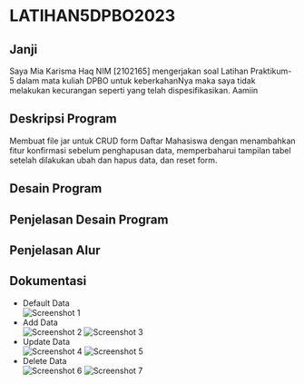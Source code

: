 # LATIHAN5DPBO2023
## Janji
Saya Mia Karisma Haq NIM [2102165] mengerjakan soal Latihan Praktikum-5 dalam mata kuliah DPBO untuk keberkahanNya maka saya tidak melakukan kecurangan seperti yang telah dispesifikasikan. Aamiin
## Deskripsi Program
Membuat file jar untuk CRUD form Daftar Mahasiswa dengan menambahkan fitur konfirmasi sebelum penghapusan data, memperbaharui tampilan tabel setelah dilakukan ubah dan hapus data, dan reset form.
## Desain Program
## Penjelasan Desain Program
## Penjelasan Alur
## Dokumentasi
- Default Data<br>
  ![Screenshot 1](https://user-images.githubusercontent.com/100817609/226653025-1b396182-9513-4ed0-9ef3-4c5f086a4930.png)<br>
- Add Data<br>
  ![Screenshot 2](https://user-images.githubusercontent.com/100817609/226653061-44f02e7b-990e-4ee6-a59c-08e76ad1bfda.png)
  ![Screenshot 3](https://user-images.githubusercontent.com/100817609/226653076-11294ee3-9a24-4feb-b822-65f338a80fbf.png)<br>
- Update Data<br>
  ![Screenshot 4](https://user-images.githubusercontent.com/100817609/226653095-251fee77-bfb7-4634-b668-ccc643fe22ce.png)
  ![Screenshot 5](https://user-images.githubusercontent.com/100817609/226653114-ba9cc5b2-c2b2-4724-989b-35de3a3040c8.png)<br>
- Delete Data<br>
  ![Screenshot 6](https://user-images.githubusercontent.com/100817609/226653122-34a224cb-963a-4c2a-98f3-8dafeb8da847.png)
  ![Screenshot 7](https://user-images.githubusercontent.com/100817609/226653140-c2175ed5-41e1-4998-a400-047e851a3727.png)
